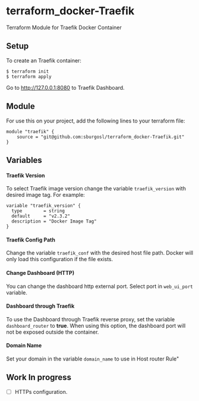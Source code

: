 # terraform_docker-Traefik
Terraform Module for Traefik Docker Container

## Setup
To create an Traefik container:

```
$ terraform init
$ terraform apply
```
Go to http://127.0.0.1:8080 to Traefik Dashboard.

## Module
For use this on your project, add the following lines to your terraform file:

```
module "traefik" {
    source = "git@github.com:sburgosl/terraform_docker-Traefik.git"
}
```

## Variables
#### Traefik Version
To select Traefik image version change the variable `traefik_version` with desired image tag.
For example:
```
variable "traefik_version" {
  type        = string
  default     = "v2.3.2"
  description = "Docker Image Tag"
}
```

#### Traefik Config Path
Change the variable `traefik_conf` with the desired host file path.
Docker will only load this configuration if the file exists.


#### Change Dashboard (HTTP)
You can change the dashboard http external port.
Select port in `web_ui_port` variable.


#### Dashboard through Traefik
To use the Dashboard through Traefik reverse proxy, set the variable `dashboard_router` to **true**.
When using this option, the dashboard port will not be exposed outside the container.


#### Domain Name
Set your domain in the variable `domain_name` to use in Host router Rule"

## Work In progress
- [ ] HTTPs configuration.
